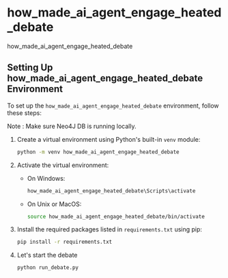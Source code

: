 # how_made_ai_agent_engage_heated_debate
how_made_ai_agent_engage_heated_debate

## Setting Up how_made_ai_agent_engage_heated_debate Environment

To set up the `how_made_ai_agent_engage_heated_debate` environment, follow these steps:

Note : Make sure Neo4J DB is running locally. 

1. Create a virtual environment using Python's built-in `venv` module:

    ```bash
    python -m venv how_made_ai_agent_engage_heated_debate
    ```

2. Activate the virtual environment:

    - On Windows:

        ```bash
        how_made_ai_agent_engage_heated_debate\Scripts\activate
        ```

    - On Unix or MacOS:

        ```bash
        source how_made_ai_agent_engage_heated_debate/bin/activate
        ```

3. Install the required packages listed in `requirements.txt` using pip:

    ```bash
    pip install -r requirements.txt
    ```
   
4. Let's start the debate

   ```bash
   python run_debate.py
   ```
